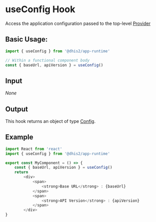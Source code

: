 # useConfig Hook

Access the application configuration passed to the top-level [Provider](provider.md)

## Basic Usage:

```js
import { useConfig } from '@dhis2/app-runtime'

// Within a functional component body
const { baseUrl, apiVersion } = useConfig()
```

## Input

*None*

## Output

This hook returns an object of type [Config](types/Config.md).

## Example

```js
import React from 'react'
import { useConfig } from '@dhis2/app-runtime'

export const MyComponent = () => {
    const { baseUrl, apiVersion } = useConfig()
    return
        <div>
            <span>
                <strong>Base URL</strong> : {baseUrl}
            </span>
            <span>
                <strong>API Version</strong> : {apiVersion}
            </span>
        </div>
}
```